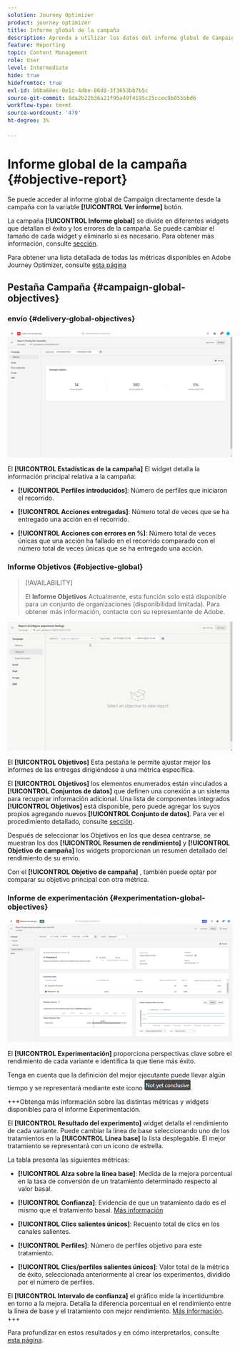 ```yaml
---
solution: Journey Optimizer
product: journey optimizer
title: Informe global de la campaña
description: Aprenda a utilizar los datos del informe global de Campaign
feature: Reporting
topic: Content Management
role: User
level: Intermediate
hide: true
hidefromtoc: true
exl-id: b0ba68ec-0e1c-4dbe-86d8-3f3653bb7b5c
source-git-commit: 8da2b22b36a21f95a49f4195c25ccec9b055bbd6
workflow-type: tm+mt
source-wordcount: '479'
ht-degree: 3%

---
```


# Informe global de la campaña {#objective-report}

Se puede acceder al informe global de Campaign directamente desde la campaña con la variable **[!UICONTROL Ver informe]** botón.

La campaña **[!UICONTROL Informe global]** se divide en diferentes widgets que detallan el éxito y los errores de la campaña. Se puede cambiar el tamaño de cada widget y eliminarlo si es necesario. Para obtener más información, consulte [sección](../reports/global-report.md#modify-dashboard).

Para obtener una lista detallada de todas las métricas disponibles en Adobe Journey Optimizer, consulte [esta página](global-report.md#list-of-components-global.md)

## Pestaña Campaña {#campaign-global-objectives}

### envío {#delivery-global-objectives}

![](assets/campaign_report_global_1.png)

El **[!UICONTROL Estadísticas de la campaña]** El widget detalla la información principal relativa a la campaña:

* **[!UICONTROL Perfiles introducidos]**: Número de perfiles que iniciaron el recorrido.

* **[!UICONTROL Acciones entregadas]**: Número total de veces que se ha entregado una acción en el recorrido.

* **[!UICONTROL Acciones con errores en %]**: Número total de veces únicas que una acción ha fallado en el recorrido comparado con el número total de veces únicas que se ha entregado una acción.

### Informe Objetivos {#objective-global}

>[!AVAILABILITY]
>
>El **Informe Objetivos** Actualmente, esta función solo está disponible para un conjunto de organizaciones (disponibilidad limitada). Para obtener más información, contacte con su representante de Adobe.

![](assets/performance_report.gif)

El **[!UICONTROL Objetivos]** Esta pestaña le permite ajustar mejor los informes de las entregas dirigiéndose a una métrica específica.

El **[!UICONTROL Objetivos]** los elementos enumerados están vinculados a **[!UICONTROL Conjuntos de datos]** que definen una conexión a un sistema para recuperar información adicional. Una lista de componentes integrados **[!UICONTROL Objetivos]** está disponible, pero puede agregar los suyos propios agregando nuevos **[!UICONTROL Conjunto de datos]**. Para ver el procedimiento detallado, consulte [sección](../campaigns/reporting-configuration.md).

Después de seleccionar los Objetivos en los que desea centrarse, se muestran los dos **[!UICONTROL Resumen de rendimiento]** y **[!UICONTROL Objetivo de campaña]** los widgets proporcionan un resumen detallado del rendimiento de su envío.

Con el **[!UICONTROL Objetivo de campaña]** , también puede optar por comparar su objetivo principal con otra métrica.

### Informe de experimentación {#experimentation-global-objectives}

![](assets/experimentation_report_3.png)

El **[!UICONTROL Experimentación]** proporciona perspectivas clave sobre el rendimiento de cada variante e identifica la que tiene más éxito.

Tenga en cuenta que la definición del mejor ejecutante puede llevar algún tiempo y se representará mediante este icono ![](assets/experimentation_report_1.png).

+++Obtenga más información sobre las distintas métricas y widgets disponibles para el informe Experimentación.

El **[!UICONTROL Resultado del experimento]** widget detalla el rendimiento de cada variante. Puede cambiar la línea de base seleccionando uno de los tratamientos en la **[!UICONTROL Línea base]** la lista desplegable. El mejor tratamiento se representará con un icono de estrella.

La tabla presenta las siguientes métricas:

* **[!UICONTROL Alza sobre la línea base]**: Medida de la mejora porcentual en la tasa de conversión de un tratamiento determinado respecto al valor basal.

* **[!UICONTROL Confianza]**: Evidencia de que un tratamiento dado es el mismo que el tratamiento basal. [Más información](../campaigns/experiment-calculations.md#understand-confidence)

* **[!UICONTROL Clics salientes únicos]**: Recuento total de clics en los canales salientes.

* **[!UICONTROL Perfiles]**: Número de perfiles objetivo para este tratamiento.

* **[!UICONTROL Clics/perfiles salientes únicos]**: Valor total de la métrica de éxito, seleccionada anteriormente al crear los experimentos, dividido por el número de perfiles.

El **[!UICONTROL Intervalo de confianza]** el gráfico mide la incertidumbre en torno a la mejora. Detalla la diferencia porcentual en el rendimiento entre la línea de base y el tratamiento con mejor rendimiento. [Más información](../campaigns/experiment-calculations.md#confidence-intervals).
+++

Para profundizar en estos resultados y en cómo interpretarlos, consulte [esta página](../campaigns/get-started-experiment.md#interpret-results).
